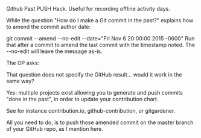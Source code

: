 Github Past PUSH Hack.
Useful for recording offline activity days.

While the question "How do I make a Git commit in the past?" explains how to amend the commit author date:

git commit --amend --no-edit --date="Fri Nov 6 20:00:00 2015 -0600" 
Run that after a commit to amend the last commit with the timestamp noted.
The --no-edit will leave the message as-is.

The OP asks:

That question does not specify the GitHub result... would it work in the same way?

Yes: multiple projects exist allowing you to generate and push commits "done in the past", in order to update your contribution chart.

See for instance contribution.io, github-contribution, or gitgardener.

All you need to do, is to push those amended commit on the master branch of your GitHub repo, as I mention here.